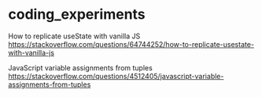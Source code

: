 # coding_experiments

How to replicate useState with vanilla JS
https://stackoverflow.com/questions/64744252/how-to-replicate-usestate-with-vanilla-js


JavaScript variable assignments from tuples
https://stackoverflow.com/questions/4512405/javascript-variable-assignments-from-tuples